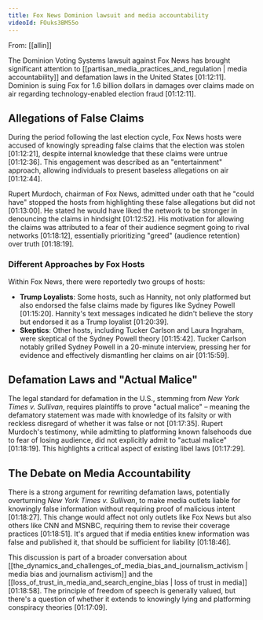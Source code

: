 ```yaml
---
title: Fox News Dominion lawsuit and media accountability
videoId: FOuks3BM55o
---
```


From: [[allin]] <br/> 

The Dominion Voting Systems lawsuit against Fox News has brought significant attention to [[partisan_media_practices_and_regulation | media accountability]] and defamation laws in the United States <a class="yt-timestamp" data-t="01:12:11">[01:12:11]</a>. Dominion is suing Fox for 1.6 billion dollars in damages over claims made on air regarding technology-enabled election fraud <a class="yt-timestamp" data-t="01:12:11">[01:12:11]</a>.

## Allegations of False Claims
During the period following the last election cycle, Fox News hosts were accused of knowingly spreading false claims that the election was stolen <a class="yt-timestamp" data-t="01:12:21">[01:12:21]</a>, despite internal knowledge that these claims were untrue <a class="yt-timestamp" data-t="01:12:36">[01:12:36]</a>. This engagement was described as an "entertainment" approach, allowing individuals to present baseless allegations on air <a class="yt-timestamp" data-t="01:12:44">[01:12:44]</a>.

Rupert Murdoch, chairman of Fox News, admitted under oath that he "could have" stopped the hosts from highlighting these false allegations but did not <a class="yt-timestamp" data-t="01:13:00">[01:13:00]</a>. He stated he would have liked the network to be stronger in denouncing the claims in hindsight <a class="yt-timestamp" data-t="01:12:52">[01:12:52]</a>. His motivation for allowing the claims was attributed to a fear of their audience segment going to rival networks <a class="yt-timestamp" data-t="01:18:12">[01:18:12]</a>, essentially prioritizing "greed" (audience retention) over truth <a class="yt-timestamp" data-t="01:18:19">[01:18:19]</a>.

### Different Approaches by Fox Hosts
Within Fox News, there were reportedly two groups of hosts:
*   **Trump Loyalists**: Some hosts, such as Hannity, not only platformed but also endorsed the false claims made by figures like Sydney Powell <a class="yt-timestamp" data-t="01:15:20">[01:15:20]</a>. Hannity's text messages indicated he didn't believe the story but endorsed it as a Trump loyalist <a class="yt-timestamp" data-t="01:20:39">[01:20:39]</a>.
*   **Skeptics**: Other hosts, including Tucker Carlson and Laura Ingraham, were skeptical of the Sydney Powell theory <a class="yt-timestamp" data-t="01:15:42">[01:15:42]</a>. Tucker Carlson notably grilled Sydney Powell in a 20-minute interview, pressing her for evidence and effectively dismantling her claims on air <a class="yt-timestamp" data-t="01:15:59">[01:15:59]</a>.

## Defamation Laws and "Actual Malice"
The legal standard for defamation in the U.S., stemming from *New York Times v. Sullivan*, requires plaintiffs to prove "actual malice" – meaning the defamatory statement was made with knowledge of its falsity or with reckless disregard of whether it was false or not <a class="yt-timestamp" data-t="01:17:35">[01:17:35]</a>. Rupert Murdoch's testimony, while admitting to platforming known falsehoods due to fear of losing audience, did not explicitly admit to "actual malice" <a class="yt-timestamp" data-t="01:18:19">[01:18:19]</a>. This highlights a critical aspect of existing libel laws <a class="yt-timestamp" data-t="01:17:29">[01:17:29]</a>.

## The Debate on Media Accountability
There is a strong argument for rewriting defamation laws, potentially overturning *New York Times v. Sullivan*, to make media outlets liable for knowingly false information without requiring proof of malicious intent <a class="yt-timestamp" data-t="01:18:27">[01:18:27]</a>. This change would affect not only outlets like Fox News but also others like CNN and MSNBC, requiring them to revise their coverage practices <a class="yt-timestamp" data-t="01:18:51">[01:18:51]</a>. It's argued that if media entities knew information was false and published it, that should be sufficient for liability <a class="yt-timestamp" data-t="01:18:46">[01:18:46]</a>.

This discussion is part of a broader conversation about [[the_dynamics_and_challenges_of_media_bias_and_journalism_activism | media bias and journalism activism]] and the [[loss_of_trust_in_media_and_search_engine_bias | loss of trust in media]] <a class="yt-timestamp" data-t="01:18:58">[01:18:58]</a>. The principle of freedom of speech is generally valued, but there's a question of whether it extends to knowingly lying and platforming conspiracy theories <a class="yt-timestamp" data-t="01:17:09">[01:17:09]</a>.